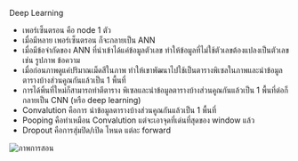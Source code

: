 Deep Learning

- เพอร์เซ็นตรอน คือ node 1 ตัว 
- เมื่อมีหลาย เพอร์เซ็นตรอน ก็จะกลายเป็น ANN
- เมื่อมีข้อจำกัดของ ANN ที่นำเข้าได้แค่ข้อมูลตัวเลข ทำให้ข้อมูลที่ไม่ใช้ตัวเลขต้องแปลงเป็นตัวเลข เช่น รูปภาพ ข้อความ
- เมื่อก่อนภาพดูแค่ปริมาณเม็ดสีในภาพ ทำให้เขาพัฒนาไปใช้เป็นตารางพิเซลในภาพและนำข้อมูลตารางบ้างส่วนคูณกันแล้วเป็น 1 พื้นที่
- การได้พิ้นที่ใหม่ก็สามารถทำตีตาราง พิเซลและนำข้อมูลตารางบ้างส่วนคูณกันแล้วเป็น 1 พื้นที่ต่อก็กลายเป็น CNN (หรือ deep learning)
- Convalution คือการ นำข้อมูลตารางบ้างส่วนคูณกันแล้วเป็น 1 พื้นที่
- Pooping คือทำเหมือน Convalution แต่จะเอาจุดที่เด่นที่สุดของ window แล้ว
- Dropout คือการสุ่มปิด/เปิด โหนด แต่ละ forward

![ภาพการสอน]([https://drive.google.com/file/d/1bddAhsYB84S6r09C8qfuzfbIqVHa_cyj/view](https://drive.google.com/file/d/1bddAhsYB84S6r09C8qfuzfbIqVHa_cyj/view?usp=sharing))
